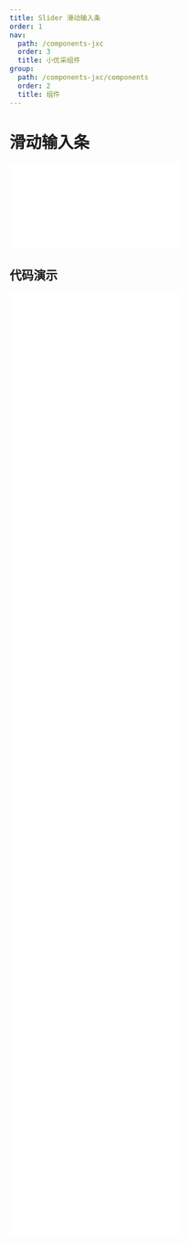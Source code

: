 ```yaml
---
title: Slider 滑动输入条
order: 1
nav:
  path: /components-jxc
  order: 3
  title: 小优采组件
group:
  path: /components-jxc/components
  order: 2
  title: 组件
---
```


# 滑动输入条

<div>
<embed src="@docs-common/slider/index.md"></embed>
</div>
        
## 代码演示

<Row gutter=8>

  <Col span=12>
    
  <div class="code-box"><embed src="@abiz-rc-jxc/slider/demo/basic-slider-jxc.md"></embed></div>
          
  <div class="code-box"><embed src="@abiz-rc-jxc/slider/demo/icon-slider-slider-jxc.md"></embed></div>
          
  <div class="code-box"><embed src="@abiz-rc-jxc/slider/demo/event-slider-jxc.md"></embed></div>
          
  <div class="code-box"><embed src="@abiz-rc-jxc/slider/demo/vertical-slider-jxc.md"></embed></div>
          
  <div class="code-box"><embed src="@abiz-rc-jxc/slider/demo/reverse-slider-jxc.md"></embed></div>
          
  </Col>
          
  <Col span=12>
    
  <div class="code-box"><embed src="@abiz-rc-jxc/slider/demo/input-number-slider-jxc.md"></embed></div>
          
  <div class="code-box"><embed src="@abiz-rc-jxc/slider/demo/tip-formatter-slider-jxc.md"></embed></div>
          
  <div class="code-box"><embed src="@abiz-rc-jxc/slider/demo/mark-slider-jxc.md"></embed></div>
          
  <div class="code-box"><embed src="@abiz-rc-jxc/slider/demo/show-tooltip-slider-jxc.md"></embed></div>
          
  <div class="code-box"><embed src="@abiz-rc-jxc/slider/demo/dragableTrack-slider-jxc.md"></embed></div>
          
  </Col>
          
</Row>
        
<div><embed src="@docs-common/slider/index-api.md"></embed><div>
